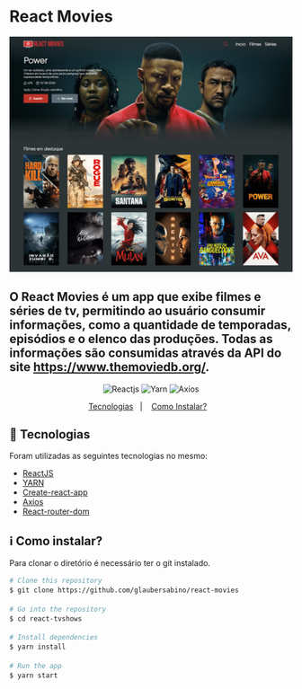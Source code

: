 # React Movies

![Screenshot](public/screenshot.png)

## O React Movies é um app que exibe filmes e séries de tv, permitindo ao usuário consumir informações, como a quantidade de temporadas, episódios e o elenco das produções. Todas as informações são consumidas através da API do site https://www.themoviedb.org/.

<p align="center">
  <img alt="Reactjs" src="https://img.shields.io/badge/reactjs-16.13.1-blue?style=for-the-badge&logo=reactjs.svg">

  <img alt="Yarn" src="https://img.shields.io/badge/YARN-6.14.6-%23CB3837?style=for-the-badge&logo=YARN.svg">

  <img alt="Axios" src="https://img.shields.io/badge/axios-0.20.0-green?style=for-the-badge&logo=axios.svg">
</p>

<p align="center">
  <a href="#rocket-technologies">Tecnologias</a>&nbsp;&nbsp;&nbsp;|&nbsp;&nbsp;&nbsp;
  <a href="#information_source-how-to-use">Como Instalar?</a>&nbsp;&nbsp;&nbsp;
</p>

## :rocket: Tecnologias

Foram utilizadas as seguintes tecnologias no mesmo:

- [ReactJS](https://pt-br.reactjs.org/)
- [YARN](https://yarnpkg.com/)
- [Create-react-app](https://create-react-app.dev/)
- [Axios](https://github.com/axios/axios)
- [React-router-dom](https://github.com/ReactTraining/react-router)

## :information_source: Como instalar?

Para clonar o diretório é necessário ter o git instalado.

```bash
# Clone this repository
$ git clone https://github.com/glaubersabino/react-movies

# Go into the repository
$ cd react-tvshows

# Install dependencies
$ yarn install

# Run the app
$ yarn start
```
